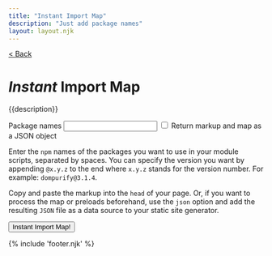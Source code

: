 ```yaml
---
title: "Instant Import Map"
description: "Just add package names"
layout: layout.njk
---
```


<div class="InstantMap">

<a href="/" class="InstantMap-nav">&lt; Back</a>

<h1 id="site-InstantMap" class="InstantMap-heading"><em>Instant</em> <span class="InstantMap-main">Import Map</span></h1>

<p class="InstantMap-description">{{description}}</p>

</div>

<form action="/process/" method="get" class="Form">

<div><label class="FormLabel" for="specifiers">
		Package names
		<input name="specifiers" value="" type="text" id="specifiers" aria-describedby="input-description">
	</label>

<label class="FormLabel">
	<input name="json" type="checkbox" id="json-input"> <span class="Form-checkbox-text">Return markup and map as a JSON object</span>
	</label></div>

<div id="input-description">

Enter the `npm` names of the packages you want to use in your module scripts, separated by spaces. You can specify the version you want by appending `@x.y.z` to the end where `x.y.z` stands for the version number. For example: `dompurify@3.1.4`.

</div>



Copy and paste the markup into the `head` of your page. Or, if you want to process the map or preloads beforehand, use the `json` option and add the resulting `JSON` file as a data source to your static site generator.

<button>Instant Import Map!</button>

{% include 'footer.njk' %}

</form>


